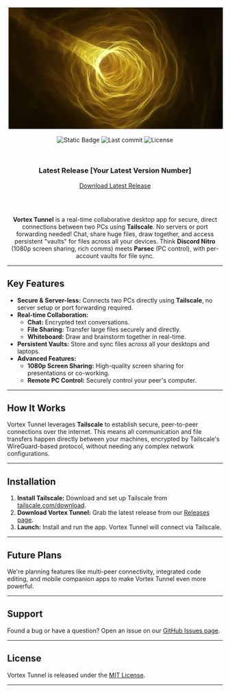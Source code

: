 <div align="center">

<br>

<img src="/Github\VortexTunnelLogo.png" alt="Vortex Tunnel Logo" width="600">

<br>

![Static Badge](https://img.shields.io/badge/Status-Beta-blue)
![Last commit]([https://img.shields.io/github/last-commit/your-github-username/VortexTunnel](https://github.com/Starbug10/Vortex-Tunnel-V2))
![License](https://img.shields.io/badge/License-MIT%20-green)

<br>

### Latest Release [Your Latest Version Number]

<a href="https://github.com/your-github-username/VortexTunnel/releases/latest">
  Download Latest Release
</a>

<br><br>

**Vortex Tunnel** is a real-time collaborative desktop app for secure, direct connections between two PCs using **Tailscale**. No servers or port forwarding needed! Chat, share huge files, draw together, and access persistent "vaults" for files across all your devices. Think **Discord Nitro** (1080p screen sharing, rich comms) meets **Parsec** (PC control), with per-account vaults for file sync.

</div>

---

## Key Features

* **Secure & Server-less:** Connects two PCs directly using **Tailscale**, no server setup or port forwarding required.
* **Real-time Collaboration:**
    * **Chat:** Encrypted text conversations.
    * **File Sharing:** Transfer large files securely and directly.
    * **Whiteboard:** Draw and brainstorm together in real-time.
* **Persistent Vaults:** Store and sync files across all your desktops and laptops.
* **Advanced Features:**
    * **1080p Screen Sharing:** High-quality screen sharing for presentations or co-working.
    * **Remote PC Control:** Securely control your peer's computer.

---

## How It Works

Vortex Tunnel leverages **Tailscale** to establish secure, peer-to-peer connections over the internet. This means all communication and file transfers happen directly between your machines, encrypted by Tailscale's WireGuard-based protocol, without needing any complex network configurations.

---

## Installation

1.  **Install Tailscale:** Download and set up Tailscale from [tailscale.com/download](https://tailscale.com/download/).
2.  **Download Vortex Tunnel:** Grab the latest release from our [Releases page](https://github.com/your-github-username/VortexTunnel/releases).
3.  **Launch:** Install and run the app. Vortex Tunnel will connect via Tailscale.

---

## Future Plans

We're planning features like multi-peer connectivity, integrated code editing, and mobile companion apps to make Vortex Tunnel even more powerful.

---

## Support

Found a bug or have a question? Open an issue on our [GitHub Issues page](https://github.com/your-github-username/VortexTunnel/issues).

---

## License

Vortex Tunnel is released under the [MIT License](https://github.com/your-github-username/VortexTunnel/blob/main/LICENSE).

---
